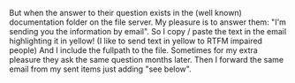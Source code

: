  But when the answer to their question exists in the (well known) documentation folder on the file server. My pleasure is to answer them: "I'm sending you the information by email". So I copy / paste the text in the email highlighting it in yellow! (I like to send text in yellow to RTFM impaired people) And I include the fullpath to the file. Sometimes for my extra pleasure they ask the same question months later. Then I forward the same email from my sent items just adding "see below". 